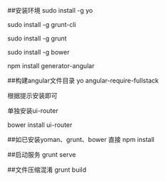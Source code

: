 ##安装环境
sudo install -g yo

sudo install -g grunt-cli

sudo install -g grunt

sudo install -g bower

npm install generator-angular

##构建angular文件目录
yo angular-require-fullstack

根据提示安装即可

单独安装ui-router

bower install ui-router

##如已安装yoman、grunt、bower
直接 npm install

##启动服务
grunt serve

##文件压缩混淆
grunt build